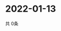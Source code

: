 # 2022-01-13
  共 0条

  <!-- BEGIN -->
  <!-- 最后更新时间Thu Jan 13 2022 17:17:16 GMT+0000 (Coordinated Universal Time) -->
  
  <!-- END -->
  
  